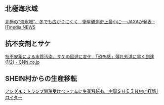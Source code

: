 ## 北極海氷域

[北極の“海氷域”、冬でも広がりにくく　衛星観測史上最小に──JAXAが発表 - ITmedia NEWS](https://www.itmedia.co.jp/news/articles/2504/18/news197.html)

## 抗不安剤とサケ

[抗不安薬による水質汚染、サケの回遊に変化　「恐怖感」薄れ外洋に早く到達(1/2) - CNN.co.jp](https://www.cnn.co.jp/fringe/35232038.html)

## SHEIN村からの生産移転

[アングル：トランプ関税受けベトナムに生産移転も、中国ＳＨＥＩＮ村に打撃 | ロイター](https://jp.reuters.com/business/NWUAPZNIDBJQ3C3J3AML2QRATA-2025-04-19/)
